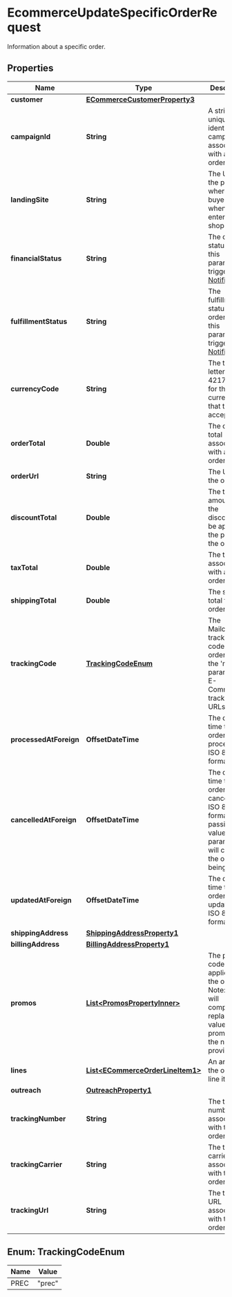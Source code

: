 

# EcommerceUpdateSpecificOrderRequest

Information about a specific order.

## Properties

| Name | Type | Description | Notes |
|------------ | ------------- | ------------- | -------------|
|**customer** | [**ECommerceCustomerProperty3**](ECommerceCustomerProperty3.md) |  |  [optional] |
|**campaignId** | **String** | A string that uniquely identifies the campaign associated with an order. |  [optional] |
|**landingSite** | **String** | The URL for the page where the buyer landed when entering the shop. |  [optional] |
|**financialStatus** | **String** | The order status. Use this parameter to trigger [Order Notifications](https://mailchimp.com/developer/marketing/docs/e-commerce/#order-notifications). |  [optional] |
|**fulfillmentStatus** | **String** | The fulfillment status for the order. Use this parameter to trigger [Order Notifications](https://mailchimp.com/developer/marketing/docs/e-commerce/#order-notifications). |  [optional] |
|**currencyCode** | **String** | The three-letter ISO 4217 code for the currency that the store accepts. |  [optional] |
|**orderTotal** | **Double** | The order total associated with an order. |  [optional] |
|**orderUrl** | **String** | The URL for the order. |  [optional] |
|**discountTotal** | **Double** | The total amount of the discounts to be applied to the price of the order. |  [optional] |
|**taxTotal** | **Double** | The tax total associated with an order. |  [optional] |
|**shippingTotal** | **Double** | The shipping total for the order. |  [optional] |
|**trackingCode** | [**TrackingCodeEnum**](#TrackingCodeEnum) | The Mailchimp tracking code for the order. Uses the &#39;mc_tc&#39; parameter in E-Commerce tracking URLs. |  [optional] |
|**processedAtForeign** | **OffsetDateTime** | The date and time the order was processed in ISO 8601 format. |  [optional] |
|**cancelledAtForeign** | **OffsetDateTime** | The date and time the order was cancelled in ISO 8601 format. Note: passing a value for this parameter will cancel the order being edited. |  [optional] |
|**updatedAtForeign** | **OffsetDateTime** | The date and time the order was updated in ISO 8601 format. |  [optional] |
|**shippingAddress** | [**ShippingAddressProperty1**](ShippingAddressProperty1.md) |  |  [optional] |
|**billingAddress** | [**BillingAddressProperty1**](BillingAddressProperty1.md) |  |  [optional] |
|**promos** | [**List&lt;PromosPropertyInner&gt;**](PromosPropertyInner.md) | The promo codes applied on the order. Note: Patch will completely replace the value of promos with the new one provided. |  [optional] |
|**lines** | [**List&lt;ECommerceOrderLineItem1&gt;**](ECommerceOrderLineItem1.md) | An array of the order&#39;s line items. |  [optional] |
|**outreach** | [**OutreachProperty1**](OutreachProperty1.md) |  |  [optional] |
|**trackingNumber** | **String** | The tracking number associated with the order. |  [optional] |
|**trackingCarrier** | **String** | The tracking carrier associated with the order. |  [optional] |
|**trackingUrl** | **String** | The tracking URL associated with the order. |  [optional] |



## Enum: TrackingCodeEnum

| Name | Value |
|---- | -----|
| PREC | &quot;prec&quot; |



